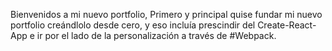 Bienvenidos a mi nuevo portfolio,
Primero y principal quise fundar mi nuevo portfolio creándlolo desde cero, y eso incluía prescindir del Create-React-App e ir por el lado de la personalización a través de #Webpack.
